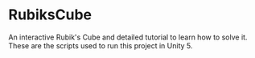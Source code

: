 # RubiksCube
An interactive Rubik's Cube and detailed tutorial to learn how to solve it.
These are the scripts used to run this project in Unity 5.
